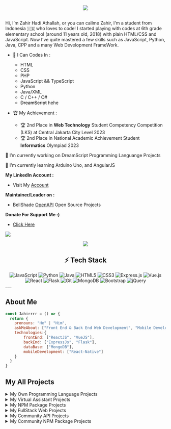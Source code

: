 <div align="center">
  <img src="https://media.tenor.com/GI57gSWljJMAAAAC/ghibli.gif">
</div>
<br>

Hi, I’m Zahir Hadi Athallah, or you can callme Zahir, I'm a student from Indonesia 🇮🇩 who loves to code!
I started playing with codes at 6th grade elementary school (around 11 years old, 2018) with plain HTML/CSS and JavaScript.
Now I’ve quite mastered a few skills such as JavaScript, Python, Java, CPP and a many Web Development FrameWork.
<br>

- 🌱 I Can Codes In :
  - HTML
  - CSS
  - PHP
  - JavaScript && TypeScript
  - Python
  - Java/XML
  - C / C++ / C#
  - ~~DreamScript~~ hehe
    

- 🏆 My Achievement :
  - 🏆 2nd Place in **Web Technology** Student Competency Competition (LKS) at Central Jakarta City Level 2023
  - 🏆 2nd Place in National Academic Achievement Student **Informatics** Olympiad 2023
    

 
 🔭 I’m currently working on DreamScript Programming Languange Projects

🌱 I'm currently learning Arduino Uno, and AngularJS
 
**My LinkedIn Account :**
- Visit My [Account](https://www.linkedin.com/in/zahir-hadi-athallah)


 **Maintainer/Leader on :**
- BellShade [OpenAPI](https://github.com/bellshade/open-api) Open Source Projects


**Donate For Support Me :)**
- [Click Here](https://saweria.co/zsoft)

![](https://visitor-badge.glitch.me/badge?page_id=Jahirrrr)


<div align="center">
  <img src="https://github-readme-stats.vercel.app/api/top-langs/?username=Jahirrrr&show_icons=true&theme=dracula">
</div>


## <div align="center">⚡ Tech Stack </div>
<div align="center">
<img alt="JavaScript" src="https://img.shields.io/badge/javascript%20-%23323330.svg?&style=for-the-badge&logo=javascript&logoColor=%23F7DF1E"/>
<img alt="Python" src="https://img.shields.io/badge/python%20-%2314354C.svg?&style=for-the-badge&logo=python&logoColor=white"/>
<img alt="Java" src="https://img.shields.io/badge/java-%23ED8B00.svg?&style=for-the-badge&logo=java&logoColor=white"/>
<img alt="HTML5" src="https://img.shields.io/badge/html5%20-%23E34F26.svg?&style=for-the-badge&logo=html5&logoColor=white"/>
<img alt="CSS3" src="https://img.shields.io/badge/css3%20-%231572B6.svg?&style=for-the-badge&logo=css3&logoColor=white"/>
<img alt="Express.js" src="https://img.shields.io/badge/express.js%20-%23404d59.svg?&style=for-the-badge"/>
<img alt="Vue.js" src="https://img.shields.io/badge/vuejs%20-%2335495e.svg?&style=for-the-badge&logo=vue.js&logoColor=%234FC08D"/>
<img alt="React" src="https://img.shields.io/badge/react%20-%2320232a.svg?&style=for-the-badge&logo=react&logoColor=%2361DAFB"/>
<img alt="Flask" src="https://img.shields.io/badge/flask%20-%23000.svg?&style=for-the-badge&logo=flask&logoColor=white"/>
<img alt="Git" src="https://img.shields.io/badge/git%20-%23F05033.svg?&style=for-the-badge&logo=git&logoColor=white"/>
<img alt="MongoDB" src ="https://img.shields.io/badge/MongoDB-%234ea94b.svg?&style=for-the-badge&logo=mongodb&logoColor=white"/>
<img alt="Bootstrap" src="https://img.shields.io/badge/bootstrap%20-%23563D7C.svg?&style=for-the-badge&logo=bootstrap&logoColor=white"/>
<img alt="jQuery" src="https://img.shields.io/badge/jquery%20-%230769AD.svg?&style=for-the-badge&logo=jquery&logoColor=white"/>
</div>
___

## About Me
```js
const Jahirrrr = () => {
  return {
    pronouns: "He" | "Him",
    askMeAbout: ["Front End & Back End Web Development", "Mobile Development"],
    technologies:{
        frontEnd: ["ReactJS", "VueJS"],
        backEnd: ["ExpressJs", "Flask"],
        dataBase: ["MongoDB"],
        mobileDevelopment: ["React-Native"]
    }
  }
}
```
## My All Projects
<details>
  <summary>My Own Programming Language Projects</summary>
   <a href="https://github.com/ds-lang/DreamScript">
    <img src="https://github-readme-stats.vercel.app/api/pin/?username=ds-lang&repo=DreamScript">
  </a>
</details>
<details>
  <summary>My Virtual Assistant Projects</summary>
   <a href="https://github.com/Jahirrrr/Manjaro">
    <img src="https://github-readme-stats.vercel.app/api/pin/?username=Jahirrrr&repo=Manjaro">
  </a>
</details>
<details>
  <summary>My NPM Package Projects</summary>
   <a href="https://github.com/Jahirrrr/ScraperTools">
    <img src="https://github-readme-stats.vercel.app/api/pin/?username=Jahirrrr&repo=ScraperTools">
  </a>
</details>
<details>
  <summary>My FullStack Web Projects</summary>
   <a href="https://github.com/Jahirrrr/sekolahyuk-app">
    <img src="https://github-readme-stats.vercel.app/api/pin/?username=Jahirrrr&repo=sekolahyuk-app">
  </a>
  <a href="https://github.com/Jahirrrr/Perpusku">
    <img src="https://github-readme-stats.vercel.app/api/pin/?username=Jahirrrr&repo=perpusku">
  </a>
   <a href="https://github.com/Jahirrrr/laptop-app-laravel">
    <img src="https://github-readme-stats.vercel.app/api/pin/?username=Jahirrrr&repo=laptop-app-laravel">
  </a>
</details>
<details>
  <summary>My Community API Projects</summary>
   <a href="https://github.com/Jahirrrr/wpu-open-api">
    <img src="https://github-readme-stats.vercel.app/api/pin/?username=Jahirrrr&repo=wpu-open-api">
  </a>
</details>
<details>
  <summary>My Community NPM Package Projects</summary>
   <a href="https://github.com/Jahirrrr/wpu-openapi-package">
    <img src="https://github-readme-stats.vercel.app/api/pin/?username=Jahirrrr&repo=wpu-openapi-package">
  </a>
</details>

